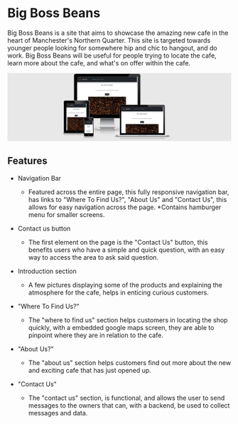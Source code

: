 # Big Boss Beans

Big Boss Beans is a site that aims to showcase the amazing new cafe in the heart of Manchester's Northern Quarter. This site is targeted towards younger people looking for somewhere hip and chic to hangout, and do work. Big Boss Beans will be useful for people trying to locate the cafe, learn more about the cafe, and what's on offer within the cafe.

![Image displaying responsiveness within the design](assets/imgs/responsive.png)
## Features
- Navigation Bar
    * Featured across the entire page, this fully responsive navigation bar, has links to "Where To Find Us?", "About Us" and "Contact Us", this allows for easy navigation across the page.
    *Contains hamburger menu for smaller screens.

- Contact us button
    * The first element on the page is the "Contact Us" button, this benefits users who have a simple and quick question, with an easy way to access the area to ask said question.

- Introduction section
    * A few pictures displaying some of the products and explaining the atmosphere for the cafe, helps in enticing curious customers.

- "Where To Find Us?"
    * The "where to find us" section helps customers in locating the shop quickly, with a embedded google maps screen, they are able to pinpoint where they are in relation to the cafe.

- "About Us?"
    * The "about us" section helps customers find out more about the new and exciting cafe that has just opened up.

- "Contact Us"
    * The "contact us" section, is functional, and allows the user to send messages to the owners that can, with a backend, be used to collect messages and data.

